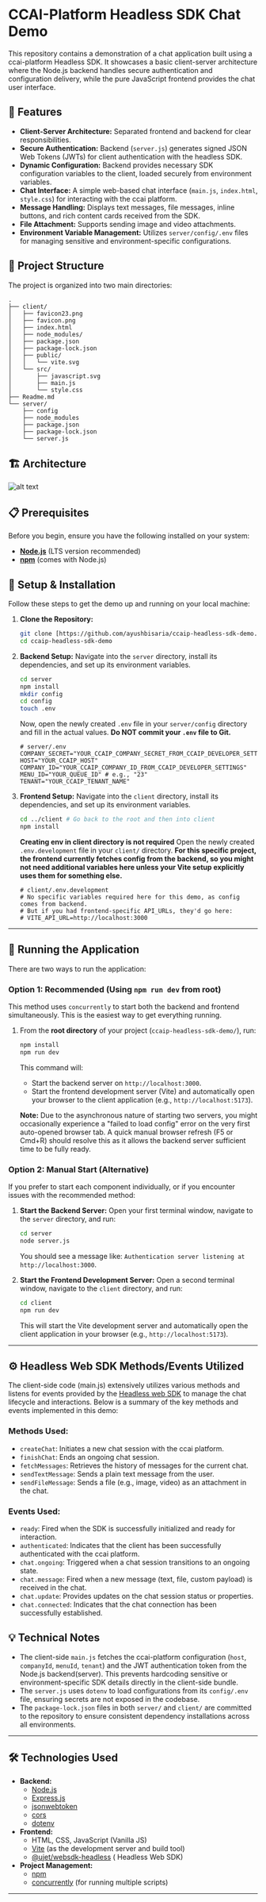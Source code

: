 # CCAI-Platform Headless SDK Chat Demo

This repository contains a demonstration of a chat application built using a ccai-platform Headless SDK. It showcases a basic client-server architecture where the Node.js backend handles secure authentication and configuration delivery, while the pure JavaScript frontend provides the chat user interface.

## 🚀 Features

* **Client-Server Architecture:** Separated frontend and backend for clear responsibilities.
* **Secure Authentication:** Backend (`server.js`) generates signed JSON Web Tokens (JWTs) for client authentication with the headless SDK.
* **Dynamic Configuration:** Backend provides necessary SDK configuration variables to the client, loaded securely from environment variables.
* **Chat Interface:** A simple web-based chat interface (`main.js`, `index.html`, `style.css`) for interacting with the ccai platform.
* **Message Handling:** Displays text messages, file messages, inline buttons, and rich content cards received from the SDK.
* **File Attachment:** Supports sending image and video attachments.
* **Environment Variable Management:** Utilizes `server/config/.env` files for managing sensitive and environment-specific configurations.

## 📁 Project Structure

The project is organized into two main directories:
```
.
├── client/
│   ├── favicon23.png
│   ├── favicon.png
│   ├── index.html
│   ├── node_modules/
│   ├── package.json
│   ├── package-lock.json
│   ├── public/
│   │   └── vite.svg
│   └── src/
│       ├── javascript.svg
│       ├── main.js
│       └── style.css
├── Readme.md
└── server/
    ├── config
    ├── node_modules
    ├── package.json
    ├── package-lock.json
    └── server.js

```

## 🏗️ Architecture

![alt text](https://github.com/ayushbisaria/ccaip-headless-sdk-demo/blob/main/architecture.png?raw=true)

## 📋 Prerequisites

Before you begin, ensure you have the following installed on your system:

* [**Node.js**](https://nodejs.org/en/download/) (LTS version recommended)
* [**npm**](https://www.npmjs.com/get-npm) (comes with Node.js)

## 🚀 Setup & Installation

Follow these steps to get the demo up and running on your local machine:

1.  **Clone the Repository:**
    ```bash
    git clone [https://github.com/ayushbisaria/ccaip-headless-sdk-demo.git)
    cd ccaip-headless-sdk-demo
    ```
2.  **Backend Setup:**
    Navigate into the `server` directory, install its dependencies, and set up its environment variables.

    ```bash
    cd server
    npm install
    mkdir config
    cd config
    touch .env 
    ```
    Now, open the newly created `.env` file in your `server/config` directory and fill in the actual values. **Do NOT commit your `.env` file to Git.**

    ```dotenv
    # server/.env
    COMPANY_SECRET="YOUR_CCAIP_COMPANY_SECRET_FROM_CCAIP_DEVELOPER_SETTINGS"
    HOST="YOUR_CCAIP_HOST"
    COMPANY_ID="YOUR_CCAIP_COMPANY_ID_FROM_CCAIP_DEVELOPER_SETTINGS"
    MENU_ID="YOUR_QUEUE_ID" # e.g., "23"
    TENANT="YOUR_CCAIP_TENANT_NAME" 
    ```

3.  **Frontend Setup:**
    Navigate into the `client` directory, install its dependencies, and set up its environment variables.

    ```bash
    cd ../client # Go back to the root and then into client
    npm install
    ```
    **Creating env in client directory is not required**
    Open the newly created `.env.development` file in your `client/` directory. **For this specific project, the frontend currently fetches config from the backend, so you might not need additional variables here unless your Vite setup explicitly uses them for something else.**

    ```dotenv
    # client/.env.development
    # No specific variables required here for this demo, as config comes from backend.
    # But if you had frontend-specific API_URLs, they'd go here:
    # VITE_API_URL=http://localhost:3000
    ```

---

## 🚀 Running the Application

There are two ways to run the application:

### Option 1: Recommended (Using `npm run dev` from root)

This method uses `concurrently` to start both the backend and frontend simultaneously. This is the easiest way to get everything running.

1.  From the **root directory** of your project (`ccaip-headless-sdk-demo/`), run:
    ```bash
    npm install
    npm run dev
    ```
    This command will:
    * Start the backend server on `http://localhost:3000`.
    * Start the frontend development server (Vite) and automatically open your browser to the client application (e.g., `http://localhost:5173`).

    **Note:** Due to the asynchronous nature of starting two servers, you might occasionally experience a "failed to load config" error on the very first auto-opened browser tab. A quick manual browser refresh (F5 or Cmd+R) should resolve this as it allows the backend server sufficient time to be fully ready.

### Option 2: Manual Start (Alternative)

If you prefer to start each component individually, or if you encounter issues with the recommended method:

1.  **Start the Backend Server:**
    Open your first terminal window, navigate to the `server` directory, and run:
    ```bash
    cd server
    node server.js
    ```
    You should see a message like: `Authentication server listening at http://localhost:3000`.

2.  **Start the Frontend Development Server:**
    Open a second terminal window, navigate to the `client` directory, and run:
    ```bash
    cd client
    npm run dev
    ```
    This will start the Vite development server and automatically open the client application in your browser (e.g., `http://localhost:5173`).

---

## ⚙️ Headless Web SDK Methods/Events Utilized

The client-side code (main.js) extensively utilizes various methods and listens for events provided by the [Headless web SDK](https://cloud.google.com/contact-center/ccai-platform/docs/headless-web-guide) to manage the chat lifecycle and interactions. Below is a summary of the key methods and events implemented in this demo:

### Methods Used:

* `createChat`: Initiates a new chat session with the ccai platform.
* `finishChat`: Ends an ongoing chat session.
* `fetchMessages`: Retrieves the history of messages for the current chat.
* `sendTextMessage`: Sends a plain text message from the user.
* `sendFileMessage`: Sends a file (e.g., image, video) as an attachment in the chat.

### Events Used:

* `ready`: Fired when the SDK is successfully initialized and ready for interaction.
* `authenticated`: Indicates that the client has been successfully authenticated with the ccai platform.
* `chat.ongoing`: Triggered when a chat session transitions to an ongoing state.
* `chat.message`: Fired when a new message (text, file, custom payload) is received in the chat.
* `chat.update`: Provides updates on the chat session status or properties.
* `chat.connected`: Indicates that the chat connection has been successfully established.

## 💡 Technical Notes

* The client-side `main.js` fetches the ccai-platform configuration (`host`, `companyId`, `menuId`, `tenant`) and the JWT authentication token from the Node.js backend(server). This prevents hardcoding sensitive or environment-specific SDK details directly in the client-side bundle.
* The `server.js` uses `dotenv` to load configurations from its `config/.env` file, ensuring secrets are not exposed in the codebase.
* The `package-lock.json` files in both `server/` and `client/` are committed to the repository to ensure consistent dependency installations across all environments.

---

## 🛠️ Technologies Used

* **Backend:**
    * [Node.js](https://nodejs.org/en/)
    * [Express.js](https://expressjs.com/)
    * [jsonwebtoken](https://www.npmjs.com/package/jsonwebtoken)
    * [cors](https://www.npmjs.com/package/cors)
    * [dotenv](https://www.npmjs.com/package/dotenv)
* **Frontend:**
    * HTML, CSS, JavaScript (Vanilla JS)
    * [Vite](https://vitejs.dev/) (as the development server and build tool)
    * [@ujet/websdk-headless](https://www.npmjs.com/package/@ujet/websdk-headless) ( Headless Web SDK)
* **Project Management:**
    * [npm](https://www.npmjs.com/)
    * [concurrently](https://www.npmjs.com/package/concurrently) (for running multiple scripts)

---
